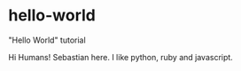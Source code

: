 # hello-world
"Hello World" tutorial

Hi Humans!
Sebastian here. I like python, ruby and javascript.
